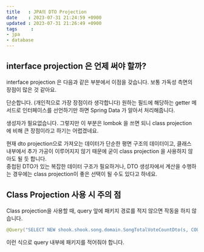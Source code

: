 ```yaml
---
title   : JPA의 DTO Projection
date    : 2023-07-31 21:24:59 +0900
updated : 2023-07-31 21:26:49 +0900
tags     : 
- jpa
- database
---
```


## interface projection 은 언제 써야 할까?

interface projection 은 다음과 같은 부분에서 이점을 갖습니다. 보통 가독성 측면의 장점이 많은 것 같아요.

단순합니다. (개인적으로 가장 장점이라 생각합니다) 원하는 필드에 해당하는 getter 메서드로 인터페이스를 선언하기만 하면 Spring Data 가 알아서 처리해줍니다.    

생성자가 필요없습니다. 그렇지만 이 부분은 lombok 을 쓰면 되니 class projection 에 비해 큰 장점이라고 하기는 어렵겠네요.    

현재 dto projection으로 가져오는 데이터가 단순한 평면 구조의 데이터이고, 클래스 내부에서 추가 가공이 이루어지지 않기 때문에 굳이 class projection 을 사용하지 않아도 될 듯 합니다.    
중첩된 DTO가 있는 복잡한 데이터 구조가 필요하거나, DTO 생성자에서 계산을 수행하는 경우에는 class projection이 좋은 선택이 될 수도 있다고 하네요.

## Class Projection 사용 시 주의 점

Class projection을 사용할 때, query 앞에 패키지 경로를 적지 않으면 작동을 하지 않습니다.    

```java
@Query("SELECT NEW shook.shook.song.domain.SongTotalVoteCountDto(s, COUNT(v)) ... ")
```

이런 식으로 query 내부에 패키지를 적어줘야 합니다.    